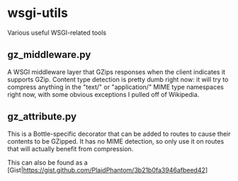 # wsgi-utils
Various useful WSGI-related tools


## gz_middleware.py

A WSGI middleware layer that GZips responses when the client indicates it supports GZip.
Content type detection is pretty dumb right now: it will try to compress anything in the
"text/" or "application/" MIME type namespaces right now, with some obvious exceptions I
pulled off of Wikipedia.

## gz_attribute.py

This is a Bottle-specific decorator that can be added to routes to cause their contents to
be GZipped.  It has no MIME detection, so only use it on routes that will actually
benefit from compression.

This can also be found as a [Gist|https://gist.github.com/PlaidPhantom/3b21b0fa3946afbeed42]
